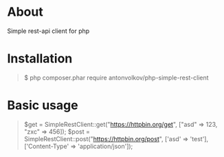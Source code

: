 # About
Simple rest-api client for php

# Installation 
> $ php composer.phar require antonvolkov/php-simple-rest-client

# Basic usage
> $get = SimpleRestClient::get("https://httpbin.org/get", ["asd" => 123, "zxc" => 456]);
> $post = SimpleRestClient::post("https://httpbin.org/post", ['asd' => 'test'], ['Content-Type' => 'application/json']);
